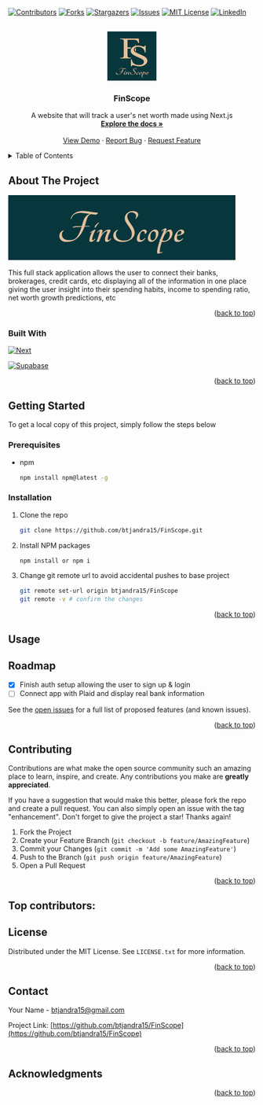 <a id="readme-top"></a>
[![Contributors][contributors-shield]][contributors-url]
[![Forks][forks-shield]][forks-url]
[![Stargazers][stars-shield]][stars-url]
[![Issues][issues-shield]][issues-url]
[![MIT License][license-shield]][license-url]
[![LinkedIn][linkedin-shield]][linkedin-url]

<!-- PROJECT LOGO -->
<br />
<div align="center">
  <a href="https://github.com/btjandra15/FinScope">
    <img src="/public/images/logo.png" alt="Logo" width="100" height="100">
  </a>

<h3 align="center">FinScope</h3>
  <p align="center">
    A website that will track a user's net worth made using Next.js
    <br />
    <a href="https://github.com/btjandra15/FinScope"><strong>Explore the docs »</strong></a>
    <br />
    <br />
    <a href="https://github.com/btjandra15/FinScope">View Demo</a>
    ·
    <a href="https://github.com/btjandra15/FinScope/issues/new?labels=bug&template=bug-report---.md">Report Bug</a>
    ·
    <a href="https://github.com/btjandra15/FinScope/issues/new?labels=enhancement&template=feature-request---.md">Request Feature</a>
  </p>
</div>

<!-- TABLE OF CONTENTS -->
<details>
  <summary>Table of Contents</summary>
  <ol>
    <li>
      <a href="#about-the-project">About The Project</a>
      <ul>
        <li><a href="#built-with">Built With</a></li>
      </ul>
    </li>
    <li>
      <a href="#getting-started">Getting Started</a>
      <ul>
        <li><a href="#prerequisites">Prerequisites</a></li>
        <li><a href="#installation">Installation</a></li>
      </ul>
    </li>
    <li><a href="#usage">Usage</a></li>
    <li><a href="#roadmap">Roadmap</a></li>
    <li><a href="#contributing">Contributing</a></li>
    <li><a href="#license">License</a></li>
    <li><a href="#contact">Contact</a></li>
    <li><a href="#acknowledgments">Acknowledgments</a></li>
  </ol>
</details>

<!-- ABOUT THE PROJECT -->
## About The Project
[![Product Name Screen Shot][product-screenshot]](https://example.com)

This full stack application allows the user to connect their banks, brokerages, credit cards, etc displaying all of the information in one place giving the user insight into their spending habits, income to spending ratio, net worth growth predictions, etc 

<p align="right">(<a href="#readme-top">back to top</a>)</p>

### Built With
[![Next][Next.js]][Next-url]

[![Supabase][Supabase]][Supabase-url]

<p align="right">(<a href="#readme-top">back to top</a>)</p>

<!-- GETTING STARTED -->
## Getting Started
To get a local copy of this project, simply follow the steps below

### Prerequisites
* npm
  ```sh
  npm install npm@latest -g
  ```
  
### Installation
1. Clone the repo
   ```sh
   git clone https://github.com/btjandra15/FinScope.git
   ```
3. Install NPM packages
   ```sh
   npm install or npm i
   ```
   
5. Change git remote url to avoid accidental pushes to base project
   ```sh
   git remote set-url origin btjandra15/FinScope
   git remote -v # confirm the changes
   ```

<p align="right">(<a href="#readme-top">back to top</a>)</p>

<!-- USAGE EXAMPLES -->
## Usage

<!--Use this space to show useful examples of how a project can be used. Additional screenshots, code examples and demos work well in this space. You may also link to more resources.

_For more examples, please refer to the [Documentation](https://example.com)_

<p align="right">(<a href="#readme-top">back to top</a>)</p>

<!-- ROADMAP -->
## Roadmap

- [X] Finish auth setup allowing the user to sign up & login
- [ ] Connect app with Plaid and display real bank information

See the [open issues](https://github.com/btjandra15/FinScope/issues) for a full list of proposed features (and known issues).

<p align="right">(<a href="#readme-top">back to top</a>)</p>

<!-- CONTRIBUTING -->
## Contributing

Contributions are what make the open source community such an amazing place to learn, inspire, and create. Any contributions you make are **greatly appreciated**.

If you have a suggestion that would make this better, please fork the repo and create a pull request. You can also simply open an issue with the tag "enhancement".
Don't forget to give the project a star! Thanks again!

1. Fork the Project
2. Create your Feature Branch (`git checkout -b feature/AmazingFeature`)
3. Commit your Changes (`git commit -m 'Add some AmazingFeature'`)
4. Push to the Branch (`git push origin feature/AmazingFeature`)
5. Open a Pull Request

<p align="right">(<a href="#readme-top">back to top</a>)</p>

## Top contributors:

<!-- <a href="https://github.com/github_username/repo_name/graphs/contributors">
  <img src="https://contrib.rocks/image?repo=github_username/repo_name" alt="contrib.rocks image" />
</a>

<!-- LICENSE -->
## License
Distributed under the MIT License. See `LICENSE.txt` for more information.

<p align="right">(<a href="#readme-top">back to top</a>)</p>



<!-- CONTACT -->
## Contact
Your Name - btjandra15@gmail.com

Project Link: [https://github.com/btjandra15/FinScope](https://github.com/btjandra15/FinScope)

<p align="right">(<a href="#readme-top">back to top</a>)</p>

<!-- ACKNOWLEDGMENTS -->
## Acknowledgments

<p align="right">(<a href="#readme-top">back to top</a>)</p>

<!-- MARKDOWN LINKS & IMAGES -->
<!-- https://www.markdownguide.org/basic-syntax/#reference-style-links -->
[contributors-shield]: https://img.shields.io/github/contributors/btjandra15/FinScope.svg?style=for-the-badge
[contributors-url]: https://github.com/btjandra15/FinScope/graphs/contributors
[forks-shield]: https://img.shields.io/github/forks/btjandra15/FinScope.svg?style=for-the-badge
[forks-url]: https://github.com/btjandra15/FinScope/network/members
[stars-shield]: https://img.shields.io/github/stars/btjandra15/FinScope.svg?style=for-the-badge
[stars-url]: https://github.com/btjandra15/FinScope/stargazers
[issues-shield]: https://img.shields.io/github/issues/btjandra15/FinScope.svg?style=for-the-badge
[issues-url]: https://github.com/btjandra15/FinScope/issues
[license-shield]: https://img.shields.io/github/license/btjandra15/FinScope.svg?style=for-the-badge
[license-url]: https://github.com/btjandra15/FinScope/blob/main/LICENSE.txt
[linkedin-shield]: https://img.shields.io/badge/-LinkedIn-black.svg?style=for-the-badge&logo=linkedin&colorB=555
[linkedin-url]: https://linkedin.com/in/btjandra15
[product-screenshot]: /public/images/productName.png
[Next.js]: https://img.shields.io/badge/next.js-000000?style=for-the-badge&logo=nextdotjs&logoColor=white
[Next-url]: https://nextjs.org/
[Supabase]: https://shields.io/badge/supabase-black?logo=supabase&style=for-the-badge
[Supabase-url]: https://supabase.com/
